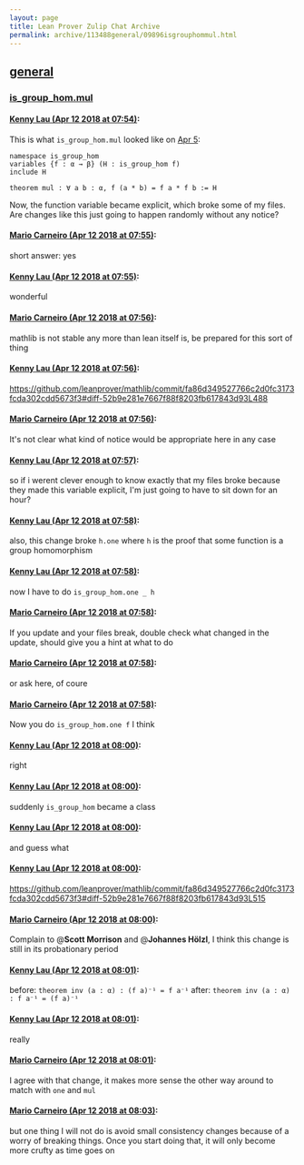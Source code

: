 ```yaml
---
layout: page
title: Lean Prover Zulip Chat Archive 
permalink: archive/113488general/09896isgrouphommul.html
---
```


## [general](index.html)
### [is_group_hom.mul](09896isgrouphommul.html)

#### [Kenny Lau (Apr 12 2018 at 07:54)](https://leanprover.zulipchat.com/#narrow/stream/113488-general/topic/is_group_hom.mul/near/124970058):
This is what `is_group_hom.mul` looked like on [Apr 5](https://github.com/leanprover/mathlib/blob/22e671c5ed5fd1b891fb73aa10c9425d1c6cfd3d/algebra/group.lean#L493):
```
namespace is_group_hom
variables {f : α → β} (H : is_group_hom f)
include H

theorem mul : ∀ a b : α, f (a * b) = f a * f b := H
```
Now, the function variable became explicit, which broke some of my files. Are changes like this just going to happen randomly without any notice?

#### [Mario Carneiro (Apr 12 2018 at 07:55)](https://leanprover.zulipchat.com/#narrow/stream/113488-general/topic/is_group_hom.mul/near/124970067):
short answer: yes

#### [Kenny Lau (Apr 12 2018 at 07:55)](https://leanprover.zulipchat.com/#narrow/stream/113488-general/topic/is_group_hom.mul/near/124970068):
wonderful

#### [Mario Carneiro (Apr 12 2018 at 07:56)](https://leanprover.zulipchat.com/#narrow/stream/113488-general/topic/is_group_hom.mul/near/124970106):
mathlib is not stable any more than lean itself is, be prepared for this sort of thing

#### [Kenny Lau (Apr 12 2018 at 07:56)](https://leanprover.zulipchat.com/#narrow/stream/113488-general/topic/is_group_hom.mul/near/124970111):
https://github.com/leanprover/mathlib/commit/fa86d349527766c2d0fc3173fcda302cdd5673f3#diff-52b9e281e7667f88f8203fb617843d93L488

#### [Mario Carneiro (Apr 12 2018 at 07:56)](https://leanprover.zulipchat.com/#narrow/stream/113488-general/topic/is_group_hom.mul/near/124970112):
It's not clear what kind of notice would be appropriate here in any case

#### [Kenny Lau (Apr 12 2018 at 07:57)](https://leanprover.zulipchat.com/#narrow/stream/113488-general/topic/is_group_hom.mul/near/124970121):
so if i werent clever enough to know exactly that my files broke because they made this variable explicit, I'm just going to have to sit down for an hour?

#### [Kenny Lau (Apr 12 2018 at 07:58)](https://leanprover.zulipchat.com/#narrow/stream/113488-general/topic/is_group_hom.mul/near/124970164):
also, this change broke `h.one` where `h` is the proof that some function is a group homomorphism

#### [Kenny Lau (Apr 12 2018 at 07:58)](https://leanprover.zulipchat.com/#narrow/stream/113488-general/topic/is_group_hom.mul/near/124970165):
now I have to do `is_group_hom.one _ h`

#### [Mario Carneiro (Apr 12 2018 at 07:58)](https://leanprover.zulipchat.com/#narrow/stream/113488-general/topic/is_group_hom.mul/near/124970166):
If you update and your files break, double check what changed in the update, should give you a hint at what to do

#### [Mario Carneiro (Apr 12 2018 at 07:58)](https://leanprover.zulipchat.com/#narrow/stream/113488-general/topic/is_group_hom.mul/near/124970167):
or ask here, of coure

#### [Mario Carneiro (Apr 12 2018 at 07:58)](https://leanprover.zulipchat.com/#narrow/stream/113488-general/topic/is_group_hom.mul/near/124970169):
Now you do `is_group_hom.one f` I think

#### [Kenny Lau (Apr 12 2018 at 08:00)](https://leanprover.zulipchat.com/#narrow/stream/113488-general/topic/is_group_hom.mul/near/124970224):
right

#### [Kenny Lau (Apr 12 2018 at 08:00)](https://leanprover.zulipchat.com/#narrow/stream/113488-general/topic/is_group_hom.mul/near/124970225):
suddenly `is_group_hom` became a class

#### [Kenny Lau (Apr 12 2018 at 08:00)](https://leanprover.zulipchat.com/#narrow/stream/113488-general/topic/is_group_hom.mul/near/124970226):
and guess what

#### [Kenny Lau (Apr 12 2018 at 08:00)](https://leanprover.zulipchat.com/#narrow/stream/113488-general/topic/is_group_hom.mul/near/124970227):
https://github.com/leanprover/mathlib/commit/fa86d349527766c2d0fc3173fcda302cdd5673f3#diff-52b9e281e7667f88f8203fb617843d93L515

#### [Mario Carneiro (Apr 12 2018 at 08:00)](https://leanprover.zulipchat.com/#narrow/stream/113488-general/topic/is_group_hom.mul/near/124970228):
Complain to @**Scott Morrison** and @**Johannes Hölzl**, I think this change is still in its probationary period

#### [Kenny Lau (Apr 12 2018 at 08:01)](https://leanprover.zulipchat.com/#narrow/stream/113488-general/topic/is_group_hom.mul/near/124970232):
before: `theorem inv (a : α) : (f a)⁻¹ = f a⁻¹`
after: `theorem inv (a : α) : f a⁻¹ = (f a)⁻¹`

#### [Kenny Lau (Apr 12 2018 at 08:01)](https://leanprover.zulipchat.com/#narrow/stream/113488-general/topic/is_group_hom.mul/near/124970233):
really

#### [Mario Carneiro (Apr 12 2018 at 08:01)](https://leanprover.zulipchat.com/#narrow/stream/113488-general/topic/is_group_hom.mul/near/124970240):
I agree with that change, it makes more sense the other way around to match with `one` and `mul`

#### [Mario Carneiro (Apr 12 2018 at 08:03)](https://leanprover.zulipchat.com/#narrow/stream/113488-general/topic/is_group_hom.mul/near/124970294):
but one thing I will not do is avoid small consistency changes because of a worry of breaking things. Once you start doing that, it will only become more crufty as time goes on

